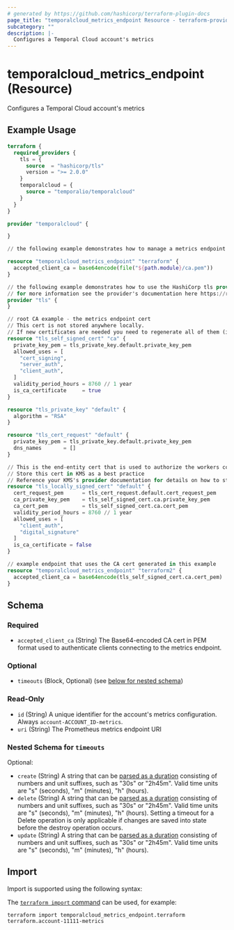 ```yaml
---
# generated by https://github.com/hashicorp/terraform-plugin-docs
page_title: "temporalcloud_metrics_endpoint Resource - terraform-provider-temporalcloud"
subcategory: ""
description: |-
  Configures a Temporal Cloud account's metrics
---
```


# temporalcloud_metrics_endpoint (Resource)

Configures a Temporal Cloud account's metrics

## Example Usage

```terraform
terraform {
  required_providers {
    tls = {
      source  = "hashicorp/tls"
      version = ">= 2.0.0"
    }
    temporalcloud = {
      source = "temporalio/temporalcloud"
    }
  }
}

provider "temporalcloud" {

}

// the following example demonstrates how to manage a metrics endpoint resource with a CA cert generated outside of Terraform

resource "temporalcloud_metrics_endpoint" "terraform" {
  accepted_client_ca = base64encode(file("${path.module}/ca.pem"))
}

// the following example demonstrates how to use the HashiCorp tls provider to generate certs for use in a metric endpoint
// for more information see the provider's documentation here https://registry.terraform.io/providers/hashicorp/tls/latest/docs
provider "tls" {
}

// root CA example - the metrics endpoint cert
// This cert is not stored anywhere locally. 
// If new certificates are needed you need to regenerate all of them (including the client end-entity certs).
resource "tls_self_signed_cert" "ca" {
  private_key_pem = tls_private_key.default.private_key_pem
  allowed_uses = [
    "cert_signing",
    "server_auth",
    "client_auth",
  ]
  validity_period_hours = 8760 // 1 year
  is_ca_certificate     = true
}

resource "tls_private_key" "default" {
  algorithm = "RSA"
}

resource "tls_cert_request" "default" {
  private_key_pem = tls_private_key.default.private_key_pem
  dns_names       = []
}

// This is the end-entity cert that is used to authorize the workers connecting to temporal cloud.
// Store this cert in KMS as a best practice
// Reference your KMS's provider documentation for details on how to store a cert in KMS
resource "tls_locally_signed_cert" "default" {
  cert_request_pem      = tls_cert_request.default.cert_request_pem
  ca_private_key_pem    = tls_self_signed_cert.ca.private_key_pem
  ca_cert_pem           = tls_self_signed_cert.ca.cert_pem
  validity_period_hours = 8760 // 1 year
  allowed_uses = [
    "client_auth",
    "digital_signature"
  ]
  is_ca_certificate = false
}

// example endpoint that uses the CA cert generated in this example
resource "temporalcloud_metrics_endpoint" "terraform2" {
  accepted_client_ca = base64encode(tls_self_signed_cert.ca.cert_pem)
}
```

<!-- schema generated by tfplugindocs -->
## Schema

### Required

- `accepted_client_ca` (String) The Base64-encoded CA cert in PEM format used to authenticate clients connecting to the metrics endpoint.

### Optional

- `timeouts` (Block, Optional) (see [below for nested schema](#nestedblock--timeouts))

### Read-Only

- `id` (String) A unique identifier for the account's metrics configuration. Always `account-ACCOUNT_ID-metrics`.
- `uri` (String) The Prometheus metrics endpoint URI

<a id="nestedblock--timeouts"></a>
### Nested Schema for `timeouts`

Optional:

- `create` (String) A string that can be [parsed as a duration](https://pkg.go.dev/time#ParseDuration) consisting of numbers and unit suffixes, such as "30s" or "2h45m". Valid time units are "s" (seconds), "m" (minutes), "h" (hours).
- `delete` (String) A string that can be [parsed as a duration](https://pkg.go.dev/time#ParseDuration) consisting of numbers and unit suffixes, such as "30s" or "2h45m". Valid time units are "s" (seconds), "m" (minutes), "h" (hours). Setting a timeout for a Delete operation is only applicable if changes are saved into state before the destroy operation occurs.
- `update` (String) A string that can be [parsed as a duration](https://pkg.go.dev/time#ParseDuration) consisting of numbers and unit suffixes, such as "30s" or "2h45m". Valid time units are "s" (seconds), "m" (minutes), "h" (hours).

## Import

Import is supported using the following syntax:

The [`terraform import` command](https://developer.hashicorp.com/terraform/cli/commands/import) can be used, for example:

```shell
terraform import temporalcloud_metrics_endpoint.terraform terraform.account-11111-metrics
```
